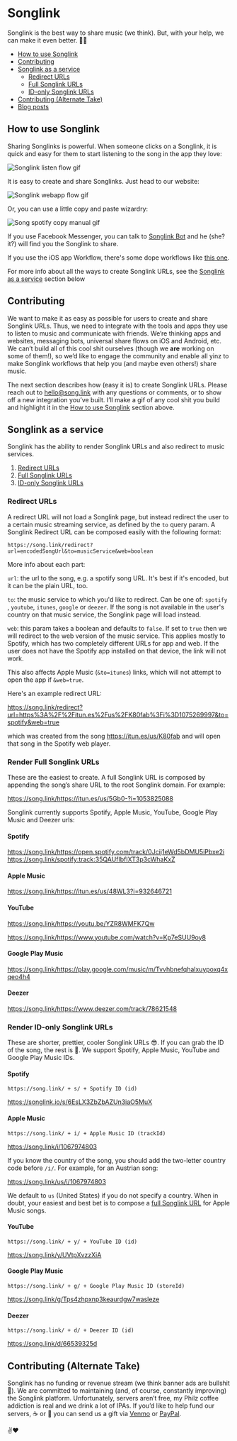 # Songlink
Songlink is the best way to share music (we think). But, with your help, we can make it even better. 🙏🏼

* [How to use Songlink](#how-to-use-songlink)
* [Contributing](#contributing)
* [Songlink as a service](#songlink-as-a-service)
  * [Redirect URLs](#redirect-urls)
  * [Full Songlink URLs](#full-songlink-urls)
  * [ID-only Songlink URLs](#id-only-songlink-urls)
* [Contributing (Alternate Take)](#contributing-alternate-take)
* [Blog posts](https://github.com/kweiberth/songlink/tree/master/blog)

## How to use Songlink
Sharing Songlinks is powerful. When someone clicks on a Songlink, it is quick and easy for them to start listening to the song in the app they love:

![Songlink listen flow gif](https://s3-us-west-1.amazonaws.com/songlinkio/songlink_listen.gif)

It is easy to create and share Songlinks. Just head to our website:

![Songlink webapp flow gif](https://s3-us-west-1.amazonaws.com/songlinkio/songlink_webapp.gif)

Or, you can use a little copy and paste wizardry:

![Song spotify copy manual gif](https://s3-us-west-1.amazonaws.com/songlinkio/songlink_spotify_copy_manual.gif)

If you use Facebook Messenger, you can talk to [Songlink Bot](https://www.messenger.com/t/songlinkbot/) and he (she? it?) will find you the Songlink to share.

If you use the iOS app Workflow, there's some dope workflows like [this one](https://workflow.is/workflows/561b08115edf48d1b205dbf422ca426c).

For more info about all the ways to create Songlink URLs, see the [Songlink as a service](#songlink-as-a-service) section below

## Contributing
We want to make it as easy as possible for users to create and share Songlink URLs. Thus, we need to integrate with the tools and apps they use to listen to music and communicate with friends. We’re thinking apps and websites, messaging bots, universal share flows on iOS and Android, etc. We can’t build all of this cool shit ourselves (though we **are** working on some of them!), so we’d like to engage the community and enable all yinz to make Songlink workflows that help you (and maybe even others!) share music.

The next section describes how (easy it is) to create Songlink URLs. Please reach out to hello@song.link with any questions or comments, or to show off a new integration you’ve built. I’ll make a gif of any cool shit you build and highlight it in the [How to use Songlink](#how-to-use-songlink) section above.

## Songlink as a service
Songlink has the ability to render Songlink URLs and also redirect to music services.

1. [Redirect URLs](#redirect-urls)
2. [Full Songlink URLs](#render-full-songlink-urls)
3. [ID-only Songlink URLs](#render-id-only-songlink-urls)

### Redirect URLs

A redirect URL will not load a Songlink page, but instead redirect the user to a certain music streaming service, as defined by the `to` query param. A Songlink Redirect URL can be composed easily with the following format:

```
https://song.link/redirect?url=encodedSongUrl&to=musicService&web=boolean 
```

More info about each part:

`url`: the url to the song, e.g. a spotify song URL. It's best if it's encoded, but it can be the plain URL, too.

`to`: the music service to which you'd like to redirect. Can be one of: `spotify` , `youtube`, `itunes`, `google` or `deezer`. If the song is not available in the user's country on that music service, the Songlink page will load instead.

`web`: this param takes a boolean and defaults to `false`. If set to `true` then we will redirect to the web version of the music service. This applies mostly to Spotify, which has two completely different URLs for app and web. If the user does not have the Spotify app installed on that device, the link will not work.

This also affects Apple Music (`&to=itunes`) links, which will not attempt to open the app if `&web=true`.

Here's an example redirect URL:

https://song.link/redirect?url=https%3A%2F%2Fitun.es%2Fus%2FK80fab%3Fi%3D1075269997&to=spotify&web=true

which was created from the song https://itun.es/us/K80fab and will open that song in the Spotify web player.

### Render Full Songlink URLs

These are the easiest to create. A full Songlink URL is composed by appending the song’s share URL to the root Songlink domain. For example:

https://song.link/https://itun.es/us/5Gb0-?i=1053825088

Songlink currently supports Spotify, Apple Music, YouTube, Google Play Music and Deezer urls:

#### Spotify

https://song.link/https://open.spotify.com/track/0Jcij1eWd5bDMU5iPbxe2i
https://song.link/spotify:track:35QAUfIbfIXT3p3cWhaKxZ

#### Apple Music

https://song.link/https://itun.es/us/48WL3?i=932646721

#### YouTube

https://song.link/https://youtu.be/YZR8WMFK7Qw

https://song.link/https://www.youtube.com/watch?v=Kp7eSUU9oy8

#### Google Play Music

https://song.link/https://play.google.com/music/m/Tvvhbnefqhalxuypoxq4xqeo4h4

#### Deezer

https://song.link/https://www.deezer.com/track/78621548

### Render ID-only Songlink URLs

These are shorter, prettier, cooler Songlink URLs 😎. If you can grab the ID of the song, the rest is 🍰. We support Spotify, Apple Music, YouTube and Google Play Music IDs.

#### Spotify

`https://song.link/ + s/ + Spotify ID (id)`

https://songlink.io/s/6EsLX3ZbZbAZUn3iaO5MuX

#### Apple Music

`https://song.link/ + i/ + Apple Music ID (trackId)`

https://song.link/i/1067974803

If you know the country of the song, you should add the two-letter country code before `/i/`. For example, for an Austrian song:

https://song.link/us/i/1067974803

We default to `us` (United States) if you do not specify a country. When in doubt, your easiest and best bet is to compose a [full Songlink URL](#full-songlink-urls) for Apple Music songs.

#### YouTube

`https://song.link/ + y/ + YouTube ID (id)`

https://song.link/y/UVtpXvzzXiA

#### Google Play Music

`https://song.link/ + g/ + Google Play Music ID (storeId)`

https://song.link/g/Tps4zhpxnp3keaurdgw7wasleze

#### Deezer

`https://song.link/ + d/ + Deezer ID (id)`

https://song.link/d/66539325d

## Contributing (Alternate Take)
Songlink has no funding or revenue stream (we think banner ads are bullshit 🤑). We are committed to maintaining (and, of course, constantly improving) the Songlink platform. Unfortunately, servers aren’t free, my Philz coffee addiction is real and we drink a lot of IPAs. If you’d like to help fund our servers, ☕ or 🍺 you can send us a gift via [Venmo](https://venmo.com/songlink) or [PayPal](https://paypal.me/songlink).

✌️❤️
